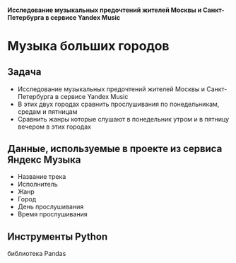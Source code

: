 #### Исследование музыкальных предочтений жителей Москвы и Санкт-Петербурга в сервисе Yandex Music
# Музыка больших городов
## Задача
- Исследование музыкальных предочтений жителей Москвы и Санкт-Петербурга в сервисе Yandex Music
- В этих двух городах сравнить прослушивания по понедельникам, средам и пятницам
- Сравнить жанры которые слушают в понедельник утром и в пятницу вечером в этих городах
## Данные, используемые в проекте из сервиса Яндекс Музыка
- Название трека
- Исполнитель
- Жанр
- Город
- День прослушивания
- Время прослушивания
## Инструменты Python
библиотека Pandas
